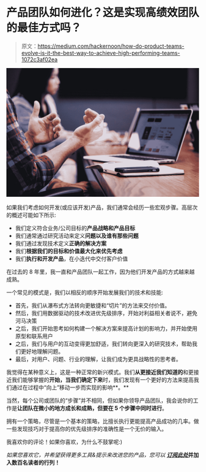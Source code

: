 # 产品团队如何进化？这是实现高绩效团队的最佳方式吗？

> 原文：<https://medium.com/hackernoon/how-do-product-teams-evolve-is-it-the-best-way-to-achieve-high-performing-teams-1072c3af02ea>

![](img/b4085afc442cbb6c0bb7f6d41bb3e74a.png)

如果我们考虑如何开发(或应该开发)产品，我们通常会经历一些宏观步骤。高层次的概述可能如下所示:

*   我们定义符合业务/公司目标的**产品战略和产品目标**
*   我们通常通过研究活动来定义**问题以及谁有那些问题**
*   我们通过发现技术定义**正确的解决方案**
*   我们**根据我们的目标和价值最大化来优先考虑**
*   我们**执行和开发产品**，在小迭代中交付客户价值

在过去的 8 年里，我一直和产品团队一起工作，因为他们开发产品的方式越来越成熟。

一个常见的模式是，我们以相反的顺序开始发展我们的技术和技能:

*   首先，我们从瀑布式方法转向更敏捷和“切片”的方法来交付价值。
*   然后，我们用数据驱动的技术改进优先级排序，开始对利益相关者说不，避免河马决策
*   之后，我们开始思考如何构建一个解决方案来提高计划的影响力，并开始使用原型和联系用户
*   之后，我们与用户的互动变得更加舒适，我们转向更深入的研究技术，帮助我们更好地理解问题。
*   最后，对用户、问题、行业的理解，让我们成为更具战略性的思考者。

我觉得在某种意义上，这是一种正常的新兴模式。我们**从更接近我们知道的**和更接近我们能够掌握的**开始，当我们确定下来**时，我们发现有一个更好的方法来提高我们通过在过程中“向上”移动一步而实现的影响**。**

当然，每个公司或团队的“步骤”并不相同，但如果你领导产品团队，我会说你的工作是**让团队在微小的地方成长和成熟，但要在 5 个步骤中同时进行**。

拥有一个策略，尽管是一个基本的策略，比擅长执行更能提高产品成功的几率。做一些发现技巧对于提高你的优先级排序的准确性是一个无价的输入。

我喜欢你的评论！如果你喜欢，为什么不鼓掌呢:)

*如果您喜欢它，并希望获得更多工具&提示来改进您的产品，您可以* [***订阅此处***](//my.leadpages.net/serve-leadbox/1440c1173f72a2:111de60b7f46dc)**并加入数百名读者的行列！**